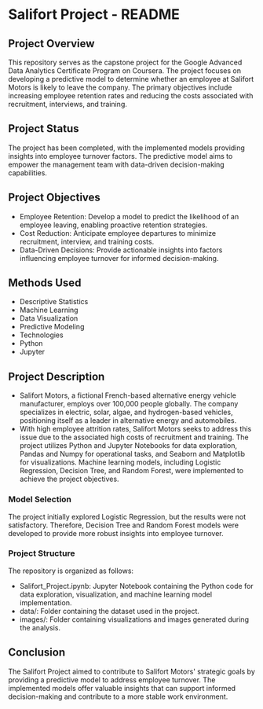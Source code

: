 # Salifort Project - README
## Project Overview
This repository serves as the capstone project for the Google Advanced Data Analytics Certificate Program on Coursera. The project focuses on developing a predictive model to determine whether an employee at Salifort Motors is likely to leave the company. The primary objectives include increasing employee retention rates and reducing the costs associated with recruitment, interviews, and training.

## Project Status
The project has been completed, with the implemented models providing insights into employee turnover factors. The predictive model aims to empower the management team with data-driven decision-making capabilities.

## Project Objectives
* Employee Retention: Develop a model to predict the likelihood of an employee leaving, enabling proactive retention strategies.
* Cost Reduction: Anticipate employee departures to minimize recruitment, interview, and training costs.
* Data-Driven Decisions: Provide actionable insights into factors influencing employee turnover for informed decision-making.

## Methods Used
* Descriptive Statistics
* Machine Learning
* Data Visualization
* Predictive Modeling
* Technologies
* Python
* Jupyter
  
## Project Description
* Salifort Motors, a fictional French-based alternative energy vehicle manufacturer, employs over 100,000 people globally. The company specializes in electric, solar, algae, and hydrogen-based vehicles, positioning itself as a leader in alternative energy and automobiles.
* With high employee attrition rates, Salifort Motors seeks to address this issue due to the associated high costs of recruitment and training. The project utilizes Python and Jupyter Notebooks for data exploration, Pandas and Numpy for operational tasks, and Seaborn and Matplotlib for visualizations. Machine learning models, including Logistic Regression, Decision Tree, and Random Forest, were implemented to achieve the project objectives.

### Model Selection
The project initially explored Logistic Regression, but the results were not satisfactory. Therefore, Decision Tree and Random Forest models were developed to provide more robust insights into employee turnover.

### Project Structure
The repository is organized as follows:
* Salifort_Project.ipynb: Jupyter Notebook containing the Python code for data exploration, visualization, and machine learning model implementation.
* data/: Folder containing the dataset used in the project.
* images/: Folder containing visualizations and images generated during the analysis.

## Conclusion
The Salifort Project aimed to contribute to Salifort Motors' strategic goals by providing a predictive model to address employee turnover. The implemented models offer valuable insights that can support informed decision-making and contribute to a more stable work environment.






